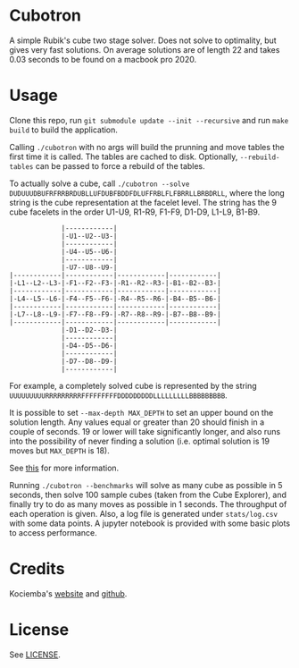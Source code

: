 # Cubotron

A simple Rubik's cube two stage solver. Does not solve to optimality, but gives
very fast solutions. On average solutions are of length 22 and takes 0.03
seconds to be found on a macbook pro 2020.

# Usage

Clone this repo, run `git submodule update --init --recursive` and run
`make build` to build the application.

Calling `./cubotron` with no args will build the prunning and move tables the
first time it is called. The tables are cached to disk. Optionally,
`--rebuild-tables` can be passed to force a rebuild of the tables.

To actually solve a cube, call `./cubotron --solve
DUDUUUDBUFRFRRBRDUBLLUFDUBFBDDFDLUFFRBLFLFBRRLLBRBDRLL`, where the long string
is the cube representation at the facelet level. The string has the 9 cube facelets
in the order U1-U9, R1-R9, F1-F9, D1-D9, L1-L9, B1-B9.

```
             |------------|
             |-U1--U2--U3-|
             |------------|
             |-U4--U5--U6-|
             |------------|
             |-U7--U8--U9-|
|------------|------------|------------|------------|
|-L1--L2--L3-|-F1--F2--F3-|-R1--R2--R3-|-B1--B2--B3-|
|------------|------------|------------|------------|
|-L4--L5--L6-|-F4--F5--F6-|-R4--R5--R6-|-B4--B5--B6-|
|------------|------------|------------|------------|
|-L7--L8--L9-|-F7--F8--F9-|-R7--R8--R9-|-B7--B8--B9-|
|------------|------------|------------|------------|
             |-D1--D2--D3-|
             |------------|
             |-D4--D5--D6-|
             |------------|
             |-D7--D8--D9-|
             |------------|
```

For example, a completely solved cube is represented by the string
`UUUUUUUUURRRRRRRRRFFFFFFFFFDDDDDDDDDLLLLLLLLLBBBBBBBBB`.

It is possible to set `--max-depth MAX_DEPTH` to set an upper bound on the
solution length. Any values equal or greater than 20 should finish in a couple
of seconds. 19 or lower will take significantly longer, and also runs into the
possibility of never finding a solution (i.e. optimal solution is 19 moves but
`MAX_DEPTH` is 18).

See [this](http://kociemba.org/cube.htm) for more information.

Running `./cubotron --benchmarks` will solve as many cube as possible in 5
seconds, then solve 100 sample cubes (taken from the Cube Explorer), and
finally try to do as many moves as possible in 1 seconds. The throughput of
each operation is given. Also, a log file is generated under `stats/log.csv`
with some data points. A jupyter notebook is provided with some basic plots
to access performance.

# Credits

Kociemba's [website](http://kociemba.org/cube.htm) and
[github](https://github.com/hkociemba/RubiksCube-TwophaseSolver).

# License

See [LICENSE](LICENSE).
